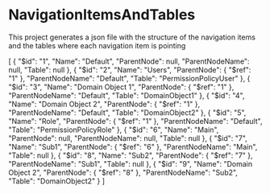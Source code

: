 # NavigationItemsAndTables

This project generates a json file with the structure of the navigation items and the tables where each navigation item is pointing


[
  {
    "$id": "1",
    "Name": "Default",
    "ParentNode": null,
    "ParentNodeName": null,
    "Table": null
  },
  {
    "$id": "2",
    "Name": "Users",
    "ParentNode": {
      "$ref": "1"
    },
    "ParentNodeName": "Default",
    "Table": "PermissionPolicyUser"
  },
  {
    "$id": "3",
    "Name": "Domain Object 1",
    "ParentNode": {
      "$ref": "1"
    },
    "ParentNodeName": "Default",
    "Table": "DomainObject1"
  },
  {
    "$id": "4",
    "Name": "Domain Object 2",
    "ParentNode": {
      "$ref": "1"
    },
    "ParentNodeName": "Default",
    "Table": "DomainObject2"
  },
  {
    "$id": "5",
    "Name": "Role",
    "ParentNode": {
      "$ref": "1"
    },
    "ParentNodeName": "Default",
    "Table": "PermissionPolicyRole"
  },
  {
    "$id": "6",
    "Name": "Main",
    "ParentNode": null,
    "ParentNodeName": null,
    "Table": null
  },
  {
    "$id": "7",
    "Name": "Sub1",
    "ParentNode": {
      "$ref": "6"
    },
    "ParentNodeName": "Main",
    "Table": null
  },
  {
    "$id": "8",
    "Name": "Sub2",
    "ParentNode": {
      "$ref": "7"
    },
    "ParentNodeName": "Sub1",
    "Table": null
  },
  {
    "$id": "9",
    "Name": "Domain Object 2",
    "ParentNode": {
      "$ref": "8"
    },
    "ParentNodeName": "Sub2",
    "Table": "DomainObject2"
  }
]